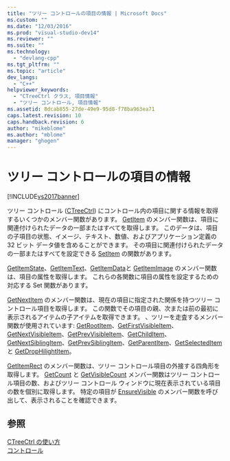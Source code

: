 ```yaml
---
title: "ツリー コントロールの項目の情報 | Microsoft Docs"
ms.custom: ""
ms.date: "12/03/2016"
ms.prod: "visual-studio-dev14"
ms.reviewer: ""
ms.suite: ""
ms.technology: 
  - "devlang-cpp"
ms.tgt_pltfrm: ""
ms.topic: "article"
dev_langs: 
  - "C++"
helpviewer_keywords: 
  - "CTreeCtrl クラス, 項目情報"
  - "ツリー コントロール, 項目情報"
ms.assetid: 8dcab855-27de-49e9-95d8-f78ba963ea71
caps.latest.revision: 10
caps.handback.revision: 6
author: "mikeblome"
ms.author: "mblome"
manager: "ghogen"
---
```

# ツリー コントロールの項目の情報
[!INCLUDE[vs2017banner](../assembler/inline/includes/vs2017banner.md)]

ツリー コントロール \([CTreeCtrl](../mfc/reference/ctreectrl-class.md)\) にコントロール内の項目に関する情報を取得するいくつかのメンバー関数があります。  [GetItem](../Topic/CTreeCtrl::GetItem.md) のメンバー関数は、項目に関連付けられたデータの一部またはすべてを取得します。  このデータは、項目の子項目の状態、イメージ、テキスト、数値、およびアプリケーション定義の 32 ビット データ値を含めることができます。  その項目に関連付けられたデータの一部またはすべてを設定できる [SetItem](../Topic/CTreeCtrl::SetItem.md) の関数があります。  
  
 [GetItemState](../Topic/CTreeCtrl::GetItemState.md)、[GetItemText](../Topic/CTreeCtrl::GetItemText.md)、[GetItemData](../Topic/CTreeCtrl::GetItemData.md)と [GetItemImage](../Topic/CTreeCtrl::GetItemImage.md) のメンバー関数は、項目の属性を取得します。  これらの各関数に項目の属性を設定するための対応する Set 関数があります。  
  
 [GetNextItem](../Topic/CTreeCtrl::GetNextItem.md) のメンバー関数は、現在の項目に指定された関係を持つツリー コントロール項目を取得します。  この関数でその項目の親、次または前の最初に表示されるアイテムの子アイテムを取得できます。  、ツリーを走査するメンバー関数が使用されています: [GetRootItem](../Topic/CTreeCtrl::GetRootItem.md)、[GetFirstVisibleItem](../Topic/CTreeCtrl::GetFirstVisibleItem.md)、[GetNextVisibleItem](../Topic/CTreeCtrl::GetNextVisibleItem.md)、[GetPrevVisibleItem](../Topic/CTreeCtrl::GetPrevVisibleItem.md)、[GetChildItem](../Topic/CTreeCtrl::GetChildItem.md)、[GetNextSiblingItem](../Topic/CTreeCtrl::GetNextSiblingItem.md)、[GetPrevSiblingItem](../Topic/CTreeCtrl::GetPrevSiblingItem.md)、[GetParentItem](../Topic/CTreeCtrl::GetParentItem.md)、[GetSelectedItem](../Topic/CTreeCtrl::GetSelectedItem.md)と [GetDropHilightItem](../Topic/CTreeCtrl::GetDropHilightItem.md)。  
  
 [GetItemRect](../Topic/CTreeCtrl::GetItemRect.md) のメンバー関数は、ツリー コントロール項目の外接する四角形を取得します。  [GetCount](../Topic/CTreeCtrl::GetCount.md) と [GetVisibleCount](../Topic/CTreeCtrl::GetVisibleCount.md) メンバー関数はツリー コントロール項目の数、およびツリー コントロール ウィンドウに現在表示されている項目の数を個別に取得します。  特定の項目が [EnsureVisible](../Topic/CTreeCtrl::EnsureVisible.md) のメンバー関数を呼び出して、表示されることを確認できます。  
  
## 参照  
 [CTreeCtrl の使い方](../Topic/Using%20CTreeCtrl.md)   
 [コントロール](../mfc/controls-mfc.md)